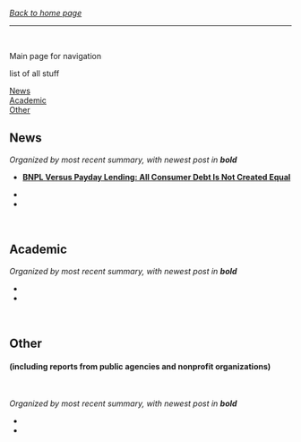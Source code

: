 *[Back to home page](./README.md)*

---

<br>

Main page for navigation

list of all stuff

[News](#news)  
[Academic](#academic)  
[Other](#other)  

## News

*Organized by most recent summary, with newest post in __bold__*

- **[BNPL Versus Payday Lending: All Consumer Debt Is Not Created Equal](./repo/note01-bnpl-payday.md)**

- 

- 

<br>

## Academic

*Organized by most recent summary, with newest post in __bold__*

-   

-   

<br>

## Other 
#### (including reports from public agencies and nonprofit organizations)

<br>

*Organized by most recent summary, with newest post in __bold__*

- 

- 
